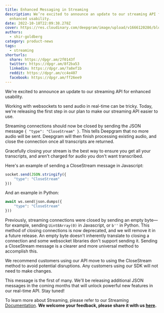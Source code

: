 ```yaml
---
title: Enhanced Messaging in Streaming
description: We’re excited to announce an update to our streaming API for
  enhanced usability.
date: 2022-10-18T22:09:38.278Z
cover: https://res.cloudinary.com/deepgram/image/upload/v1666120286/blog/Enhanced%20Messaging%20in%20Streaming/2210-close-stream-update-featured-1200x630_2x_e9k8gi.png
authors:
  - shir-goldberg
category: product-news
tags:
  - streaming
shorturls:
  share: https://dpgr.am/2f0143f
  twitter: https://dpgr.am/8f2ba53
  linkedin: https://dpgr.am/7a8ef1b
  reddit: https://dpgr.am/cc4e407
  facebook: https://dpgr.am/ff26ee9
---
```


We're excited to announce an update to our streaming API for enhanced usability.

Working with websockets to send audio in real-time can be tricky. Today, we're releasing the first step in our plan to make our streaming API easier to use.

Streaming connections should now be closed by sending the JSON message `{ "type": "CloseStream" }`. This tells Deepgram that no more audio will be sent. Deepgram will then finish processing existing audio, and close the connection once all transcripts are returned. 

Gracefully closing your stream is the best way to ensure you get all your transcripts, and aren't charged for audio you don't want transcribed.

Here's an example of sending a CloseStream message in Javascript:

```javascript
socket.send(JSON.stringify({
    "type": "CloseStream"
}))
```

And an example in Python:

```python
await ws.send(json.dumps({
    "type": "CloseStream"
}))
```

Previously, streaming connections were closed by sending an empty byte—for example, sending `Uint8Array(0)` in Javascript, or `b''` in Python. This method of closing connections is now deprecated, and we will remove it in a future release. An empty byte doesn't inherently translate to closing a connection and some websocket libraries don't support sending it. Sending a CloseStream message is a clearer and more universal method to accomplish this.

We recommend customers using our API move to using the CloseStream method to avoid potential disruptions. Any customers using our SDK will not need to make changes.

This message is the first of many. We'll be releasing additional JSON messages in the coming months that will unlock powerful new features in our real-time API. Stay tuned!

To learn more about Streaming, please refer to our Streaming [Documentation](https://developers.deepgram.com/documentation/getting-started/streaming/). **We welcome your feedback, please share it with us [here](https://deepgram.hellonext.co/b/feedback).**

